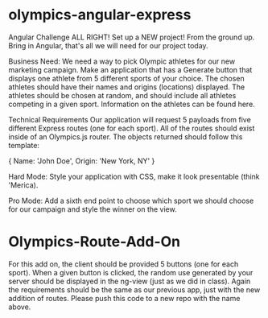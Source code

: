 # olympics-angular-express
Angular Challenge
ALL RIGHT! Set up a NEW project! From the ground up. Bring in Angular, that's all we will need for our project today.

Business Need:
We need a way to pick Olympic athletes for our new marketing campaign. Make an application that has a Generate button that displays one athlete from 5 different sports of your choice. The chosen athletes should have their names and origins (locations) displayed. The athletes should be chosen at random, and should include all athletes competing in a given sport. Information on the athletes can be found here.

Technical Requirements
Our application will request 5 payloads from five different Express routes (one for each sport). All of the routes should exist inside of an Olympics.js router. The objects returned should follow this template:

{ Name: 'John Doe', Origin: 'New York, NY' }

Hard Mode:
Style your application with CSS, make it look presentable (think 'Merica).

Pro Mode:
Add a sixth end point to choose which sport we should choose for our campaign and style the winner on the view.
# Olympics-Route-Add-On
For this add on, the client should be provided 5 buttons (one for each sport). When a given button is clicked, the random use generated by your server should be displayed in the ng-view (just as we did in class). Again the requirements should be the same as our previous app, just with the new addition of routes. Please push this code to a new repo with the name above.
